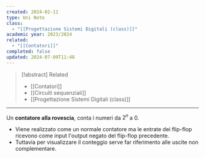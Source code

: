 ```yaml
---
created: 2024-02-11
type: Uni Note
class:
  - "[[Progettazione Sistemi Digitali (class)]]"
academic year: 2023/2024
related:
  - "[[Contatori]]"
completed: false
updated: 2024-07-09T11:48
---
```

>[!abstract] Related
>- [[Contatori]]
>- [[Circuiti sequenziali]]
>- [[Progettazione Sistemi Digitali (class)]]

---

Un **contatore alla rovescia**, conta i numeri da $2^{n}$ a $0$.

- Viene realizzato come un normale contatore ma le entrate dei flip-flop ricevono come input l'output negato del flip-flop precedente.
- Tuttavia per visualizzare il conteggio serve far riferimento alle uscite non complementare.

